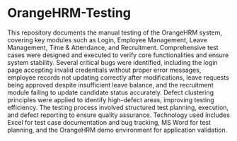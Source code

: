 # OrangeHRM-Testing
This repository documents the manual testing of the OrangeHRM system, covering key modules such as Login, Employee Management, Leave Management, Time & Attendance, and Recruitment. Comprehensive test cases were designed and executed to verify core functionalities and ensure system stability. Several critical bugs were identified, including the login page accepting invalid credentials without proper error messages, employee records not updating correctly after modifications, leave requests being approved despite insufficient leave balance, and the recruitment module failing to update candidate status accurately. Defect clustering principles were applied to identify high-defect areas, improving testing efficiency. The testing process involved structured test planning, execution, and defect reporting to ensure quality assurance. Technology used includes Excel for test case documentation and bug tracking, MS Word for test planning, and the OrangeHRM demo environment for application validation.
